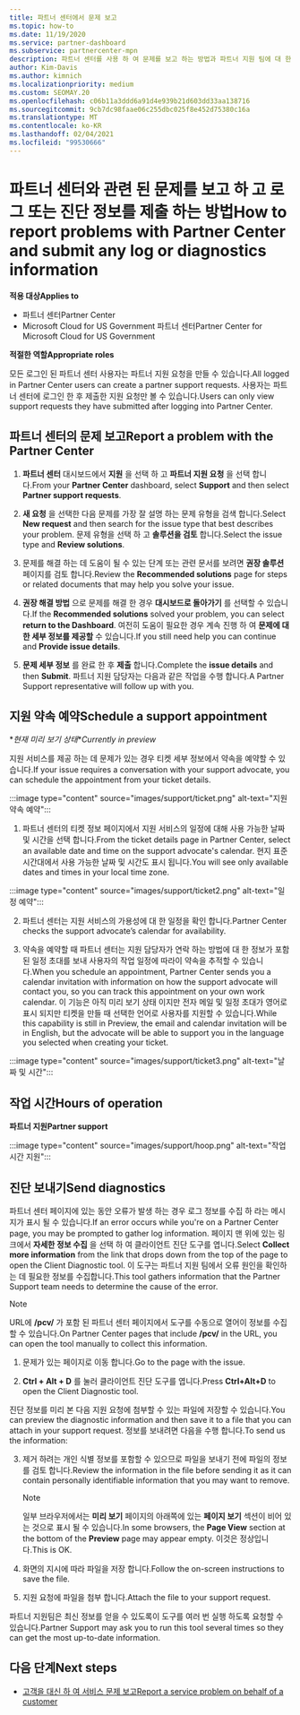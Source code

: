 ```yaml
---
title: 파트너 센터에서 문제 보고
ms.topic: how-to
ms.date: 11/19/2020
ms.service: partner-dashboard
ms.subservice: partnercenter-mpn
description: 파트너 센터를 사용 하 여 문제를 보고 하는 방법과 파트너 지원 팀에 대 한 진단 정보를 수집 하는 방법을 알아보세요.
author: Kim-Davis
ms.author: kimnich
ms.localizationpriority: medium
ms.custom: SEOMAY.20
ms.openlocfilehash: c06b11a3ddd6a91d4e939b21d603dd33aa138716
ms.sourcegitcommit: 9cb7dc98faae06c255dbc025f8e452d75380c16a
ms.translationtype: MT
ms.contentlocale: ko-KR
ms.lasthandoff: 02/04/2021
ms.locfileid: "99530666"
---
```

# <a name="how-to-report-problems-with-partner-center-and-submit-any-log-or-diagnostics-information"></a><span data-ttu-id="22ef8-103">파트너 센터와 관련 된 문제를 보고 하 고 로그 또는 진단 정보를 제출 하는 방법</span><span class="sxs-lookup"><span data-stu-id="22ef8-103">How to report problems with Partner Center and submit any log or diagnostics information</span></span>

<span data-ttu-id="22ef8-104">**적용 대상**</span><span class="sxs-lookup"><span data-stu-id="22ef8-104">**Applies to**</span></span>

- <span data-ttu-id="22ef8-105">파트너 센터</span><span class="sxs-lookup"><span data-stu-id="22ef8-105">Partner Center</span></span>
- <span data-ttu-id="22ef8-106">Microsoft Cloud for US Government 파트너 센터</span><span class="sxs-lookup"><span data-stu-id="22ef8-106">Partner Center for Microsoft Cloud for US Government</span></span>

<span data-ttu-id="22ef8-107">**적절한 역할**</span><span class="sxs-lookup"><span data-stu-id="22ef8-107">**Appropriate roles**</span></span>

<span data-ttu-id="22ef8-108">모든 로그인 된 파트너 센터 사용자는 파트너 지원 요청을 만들 수 있습니다.</span><span class="sxs-lookup"><span data-stu-id="22ef8-108">All logged in Partner Center users can create a partner support requests.</span></span> <span data-ttu-id="22ef8-109">사용자는 파트너 센터에 로그인 한 후 제출한 지원 요청만 볼 수 있습니다.</span><span class="sxs-lookup"><span data-stu-id="22ef8-109">Users can only view support requests they have submitted after logging into Partner Center.</span></span>

## <a name="report-a-problem-with-the-partner-center"></a><span data-ttu-id="22ef8-110">파트너 센터의 문제 보고</span><span class="sxs-lookup"><span data-stu-id="22ef8-110">Report a problem with the Partner Center</span></span>

1. <span data-ttu-id="22ef8-111">**파트너 센터** 대시보드에서 **지원** 을 선택 하 고 **파트너 지원 요청** 을 선택 합니다.</span><span class="sxs-lookup"><span data-stu-id="22ef8-111">From your **Partner Center** dashboard, select **Support** and then select **Partner support requests**.</span></span>

2. <span data-ttu-id="22ef8-112">**새 요청** 을 선택한 다음 문제를 가장 잘 설명 하는 문제 유형을 검색 합니다.</span><span class="sxs-lookup"><span data-stu-id="22ef8-112">Select **New request** and then search for the issue type that best describes your problem.</span></span> <span data-ttu-id="22ef8-113">문제 유형을 선택 하 고 **솔루션을 검토** 합니다.</span><span class="sxs-lookup"><span data-stu-id="22ef8-113">Select the issue type and **Review solutions**.</span></span>

3. <span data-ttu-id="22ef8-114">문제를 해결 하는 데 도움이 될 수 있는 단계 또는 관련 문서를 보려면 **권장 솔루션** 페이지를 검토 합니다.</span><span class="sxs-lookup"><span data-stu-id="22ef8-114">Review the **Recommended solutions** page for steps or related documents that may help you solve your issue.</span></span>

4. <span data-ttu-id="22ef8-115">**권장 해결 방법** 으로 문제를 해결 한 경우 **대시보드로 돌아가기** 를 선택할 수 있습니다.</span><span class="sxs-lookup"><span data-stu-id="22ef8-115">If the **Recommended solutions** solved your problem, you can select **return to the Dashboard**.</span></span> <span data-ttu-id="22ef8-116">여전히 도움이 필요한 경우 계속 진행 하 여 **문제에 대 한 세부 정보를 제공할** 수 있습니다.</span><span class="sxs-lookup"><span data-stu-id="22ef8-116">If you still need help you can continue and **Provide issue details**.</span></span>

5. <span data-ttu-id="22ef8-117">**문제 세부 정보** 를 완료 한 후 **제출** 합니다.</span><span class="sxs-lookup"><span data-stu-id="22ef8-117">Complete the **issue details** and then **Submit**.</span></span> <span data-ttu-id="22ef8-118">파트너 지원 담당자는 다음과 같은 작업을 수행 합니다.</span><span class="sxs-lookup"><span data-stu-id="22ef8-118">A Partner Support representative will follow up with you.</span></span>

## <a name="schedule-a-support-appointment"></a><span data-ttu-id="22ef8-119">지원 약속 예약</span><span class="sxs-lookup"><span data-stu-id="22ef8-119">Schedule a support appointment</span></span> 

<span data-ttu-id="22ef8-120">\**현재 미리 보기 상태*</span><span class="sxs-lookup"><span data-stu-id="22ef8-120">\**Currently in preview*</span></span>

<span data-ttu-id="22ef8-121">지원 서비스를 제공 하는 데 문제가 있는 경우 티켓 세부 정보에서 약속을 예약할 수 있습니다.</span><span class="sxs-lookup"><span data-stu-id="22ef8-121">If your issue requires a conversation with your support advocate, you can schedule the appointment from your ticket details.</span></span>

:::image type="content" source="images/support/ticket.png" alt-text="지원 약속 예약":::

1.  <span data-ttu-id="22ef8-123">파트너 센터의 티켓 정보 페이지에서 지원 서비스의 일정에 대해 사용 가능한 날짜 및 시간을 선택 합니다.</span><span class="sxs-lookup"><span data-stu-id="22ef8-123">From the ticket details page in Partner Center, select an available date and time on the support advocate's calendar.</span></span> <span data-ttu-id="22ef8-124">현지 표준 시간대에서 사용 가능한 날짜 및 시간도 표시 됩니다.</span><span class="sxs-lookup"><span data-stu-id="22ef8-124">You will see only available dates and times in your local time zone.</span></span>

:::image type="content" source="images/support/ticket2.png" alt-text="일정 예약":::

2. <span data-ttu-id="22ef8-126">파트너 센터는 지원 서비스의 가용성에 대 한 일정을 확인 합니다.</span><span class="sxs-lookup"><span data-stu-id="22ef8-126">Partner Center checks the support advocate’s  calendar for availability.</span></span>

1. <span data-ttu-id="22ef8-127">약속을 예약할 때 파트너 센터는 지원 담당자가 연락 하는 방법에 대 한 정보가 포함 된 일정 초대를 보내 사용자의 작업 일정에 따라이 약속을 추적할 수 있습니다.</span><span class="sxs-lookup"><span data-stu-id="22ef8-127">When you schedule an appointment, Partner Center sends you a calendar invitation with information on how the support advocate will contact you, so you can track this appointment on your own work calendar.</span></span>  <span data-ttu-id="22ef8-128">이 기능은 아직 미리 보기 상태 이지만 전자 메일 및 일정 초대가 영어로 표시 되지만 티켓을 만들 때 선택한 언어로 사용자를 지원할 수 있습니다.</span><span class="sxs-lookup"><span data-stu-id="22ef8-128">While this capability is still in Preview, the email and calendar invitation will be in English, but the advocate will be able to support you in the language you selected when creating your ticket.</span></span>

:::image type="content" source="images/support/ticket3.png" alt-text="날짜 및 시간":::

## <a name="hours-of-operation"></a><span data-ttu-id="22ef8-130">작업 시간</span><span class="sxs-lookup"><span data-stu-id="22ef8-130">Hours of operation</span></span>

<span data-ttu-id="22ef8-131">**파트너 지원**</span><span class="sxs-lookup"><span data-stu-id="22ef8-131">**Partner support**</span></span>

:::image type="content" source="images/support/hoop.png" alt-text="작업 시간 지원":::

## <a name="send-diagnostics"></a><span data-ttu-id="22ef8-133">진단 보내기</span><span class="sxs-lookup"><span data-stu-id="22ef8-133">Send diagnostics</span></span>

<span data-ttu-id="22ef8-134">파트너 센터 페이지에 있는 동안 오류가 발생 하는 경우 로그 정보를 수집 하 라는 메시지가 표시 될 수 있습니다.</span><span class="sxs-lookup"><span data-stu-id="22ef8-134">If an error occurs while you're on a Partner Center page, you may be prompted to gather log information.</span></span> <span data-ttu-id="22ef8-135">페이지 맨 위에 있는 링크에서 **자세한 정보 수집** 을 선택 하 여 클라이언트 진단 도구를 엽니다.</span><span class="sxs-lookup"><span data-stu-id="22ef8-135">Select **Collect more information** from the link that drops down from the top of the page to open the Client Diagnostic tool.</span></span> <span data-ttu-id="22ef8-136">이 도구는 파트너 지원 팀에서 오류 원인을 확인하는 데 필요한 정보를 수집합니다.</span><span class="sxs-lookup"><span data-stu-id="22ef8-136">This tool gathers information that the Partner Support team needs to determine the cause of the error.</span></span> 

>[!NOTE]
><span data-ttu-id="22ef8-137">URL에 **/pcv/** 가 포함 된 파트너 센터 페이지에서 도구를 수동으로 열어이 정보를 수집할 수 있습니다.</span><span class="sxs-lookup"><span data-stu-id="22ef8-137">On Partner Center pages that include **/pcv/** in the URL, you can open the tool manually to collect this information.</span></span>

1. <span data-ttu-id="22ef8-138">문제가 있는 페이지로 이동 합니다.</span><span class="sxs-lookup"><span data-stu-id="22ef8-138">Go to the page with the issue.</span></span>

2. <span data-ttu-id="22ef8-139">**Ctrl + Alt + D** 를 눌러 클라이언트 진단 도구를 엽니다.</span><span class="sxs-lookup"><span data-stu-id="22ef8-139">Press **Ctrl+Alt+D** to open the Client Diagnostic tool.</span></span>

<span data-ttu-id="22ef8-140">진단 정보를 미리 본 다음 지원 요청에 첨부할 수 있는 파일에 저장할 수 있습니다.</span><span class="sxs-lookup"><span data-stu-id="22ef8-140">You can preview the diagnostic information and then save it to a file that you can attach in your support request.</span></span> <span data-ttu-id="22ef8-141">정보를 보내려면 다음을 수행 합니다.</span><span class="sxs-lookup"><span data-stu-id="22ef8-141">To send us the information:</span></span>

3. <span data-ttu-id="22ef8-142">제거 하려는 개인 식별 정보를 포함할 수 있으므로 파일을 보내기 전에 파일의 정보를 검토 합니다.</span><span class="sxs-lookup"><span data-stu-id="22ef8-142">Review the information in the file before sending it as it can contain personally identifiable information that you may want to remove.</span></span>

    >[!NOTE]
    ><span data-ttu-id="22ef8-143">일부 브라우저에서는 **미리 보기** 페이지의 아래쪽에 있는 **페이지 보기** 섹션이 비어 있는 것으로 표시 될 수 있습니다.</span><span class="sxs-lookup"><span data-stu-id="22ef8-143">In some browsers, the **Page View** section at the bottom of the **Preview** page may appear empty.</span></span> <span data-ttu-id="22ef8-144">이것은 정상입니다.</span><span class="sxs-lookup"><span data-stu-id="22ef8-144">This is OK.</span></span>

4. <span data-ttu-id="22ef8-145">화면의 지시에 따라 파일을 저장 합니다.</span><span class="sxs-lookup"><span data-stu-id="22ef8-145">Follow the on-screen instructions to save the file.</span></span>

5. <span data-ttu-id="22ef8-146">지원 요청에 파일을 첨부 합니다.</span><span class="sxs-lookup"><span data-stu-id="22ef8-146">Attach the file to your support request.</span></span>

<span data-ttu-id="22ef8-147">파트너 지원팀은 최신 정보를 얻을 수 있도록이 도구를 여러 번 실행 하도록 요청할 수 있습니다.</span><span class="sxs-lookup"><span data-stu-id="22ef8-147">Partner Support may ask you to run this tool several times so they can get the most up-to-date information.</span></span>

## <a name="next-steps"></a><span data-ttu-id="22ef8-148">다음 단계</span><span class="sxs-lookup"><span data-stu-id="22ef8-148">Next steps</span></span>

- [<span data-ttu-id="22ef8-149">고객을 대신 하 여 서비스 문제 보고</span><span class="sxs-lookup"><span data-stu-id="22ef8-149">Report a service problem on behalf of a customer</span></span>](report-problems-on-behalf-of-a-customer.md)
